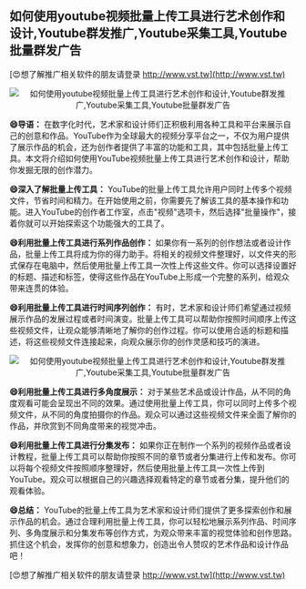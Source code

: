 ## **如何使用youtube视频批量上传工具进行艺术创作和设计,Youtube群发推广,Youtube采集工具,Youtube批量群发广告**

[😍想了解推广相关软件的朋友请登录 http://www.vst.tw](http://www.vst.tw)

 <center><img src="https://vst.tw/MP4/tuiguang/png/0.png" alt="如何使用youtube视频批量上传工具进行艺术创作和设计,Youtube群发推广,Youtube采集工具,Youtube批量群发广告"></center>

**😄导语：**
在数字化时代，艺术家和设计师们正积极利用各种工具和平台来展示自己的创意和作品。YouTube作为全球最大的视频分享平台之一，不仅为用户提供了展示作品的机会，还为创作者提供了丰富的功能和工具，其中包括批量上传工具。本文将介绍如何使用YouTube视频批量上传工具进行艺术创作和设计，帮助你发掘无限的创作潜力。

**😄深入了解批量上传工具：**
YouTube的批量上传工具允许用户同时上传多个视频文件，节省时间和精力。在开始使用之前，你需要先了解该工具的基本操作和功能。进入YouTube的创作者工作室，点击"视频"选项卡，然后选择"批量操作"，接着你就可以开始探索这个功能强大的工具了。

**😄利用批量上传工具进行系列作品创作：**
如果你有一系列的创作想法或者设计作品，批量上传工具将成为你的得力助手。将相关的视频文件整理好，以文件夹的形式保存在电脑中，然后使用批量上传工具一次性上传这些文件。你可以选择设置好的标题、描述和标签，使得这些作品在YouTube上形成一个完整的系列，给观众带来连贯的体验。

**😄利用批量上传工具进行时间序列创作：**
有时，艺术家和设计师们希望通过视频展示作品的发展过程或者时间演变。批量上传工具可以帮助你按照时间顺序上传这些视频文件，让观众能够清晰地了解你的创作过程。你可以使用合适的标题和描述，将这些视频文件连接起来，向观众展示你的创作灵感和技巧的演进。

 <center><img src="https://vst.tw/MP4/tuiguang/png/8.png" alt="如何使用youtube视频批量上传工具进行艺术创作和设计,Youtube群发推广,Youtube采集工具,Youtube批量群发广告"></center>

**😄利用批量上传工具进行多角度展示：**
对于某些艺术品或设计作品，从不同的角度观看可能会呈现出不同的效果。通过使用批量上传工具，你可以同时上传多个视频文件，从不同的角度拍摄你的作品。观众可以通过这些视频文件来全面了解你的作品，并欣赏到不同角度带来的视觉冲击。

**😄利用批量上传工具进行分集发布：**
如果你正在制作一个系列的视频作品或者设计教程，批量上传工具可以帮助你按照不同的章节或者分集进行上传和发布。你可以将每个视频文件按照顺序整理好，然后使用批量上传工具一次性上传到YouTube。观众可以根据自己的兴趣选择观看特定的章节或者分集，提升他们的观看体验。

**😄总结：**
YouTube的批量上传工具为艺术家和设计师们提供了更多探索创作和展示作品的机会。通过合理利用批量上传工具，你可以轻松地展示系列作品、时间序列、多角度展示和分集发布等创作方式，为观众带来丰富的视觉体验和创作思路。抓住这个机会，发挥你的创意和想象力，创造出令人赞叹的艺术作品和设计作品吧！

[😍想了解推广相关软件的朋友请登录 http://www.vst.tw](http://www.vst.tw)



